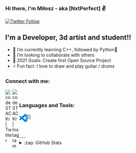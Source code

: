 ### Hi there, I'm Miłosz - aka [NxtPerfect] ✌

[![Twitter Follow](https://img.shields.io/twitter/follow/NxtperfectB?color=1DA1F2&logo=twitter&style=for-the-badge)](https://twitter.com/intent/follow?original_referer=https%3A%2F%2Fgithub.com%2FcodeSTACKr&screen_name=codeSTACKr)

## I'm a Developer, 3d artist and student!!

- 🌱 I’m currently learning C++, followed by Python🤣
- 👯 I’m looking to collaborate with others
- 🥅 2021 Goals: Create first Open Source Project
- ⚡ Fun fact: I love to draw and play guitar / drums

### Connect with me:

[<img align="left" alt="codeSTACKr | Twitter" width="22px" src="https://cdn.jsdelivr.net/npm/simple-icons@v3/icons/twitter.svg" />][twitter]
[<img align="left" alt="codeSTACKr | Instagram" width="22px" src="https://cdn.jsdelivr.net/npm/simple-icons@v3/icons/instagram.svg" />][instagram]

<br />

### Languages and Tools:

[<img align="left" alt="Visual Studio Code" width="26px" src="https://raw.githubusercontent.com/github/explore/80688e429a7d4ef2fca1e82350fe8e3517d3494d/topics/visual-studio-code/visual-studio-code.png" />]

<br />
<br />
---


<details>
  <summary>:zap: GitHub Stats</summary>

  <img align="left" alt="NxtPerfect's GitHub Stats" src="https://github-readme-stats.nxtperfect.vercel.app/api?username=nxtperfect&show_icons=true&hide_border=true" />

</details>

[twitter]: https://twitter.com/nxtperfectb
[instagram]: https://instagram.com/nxtperfect.blend/
